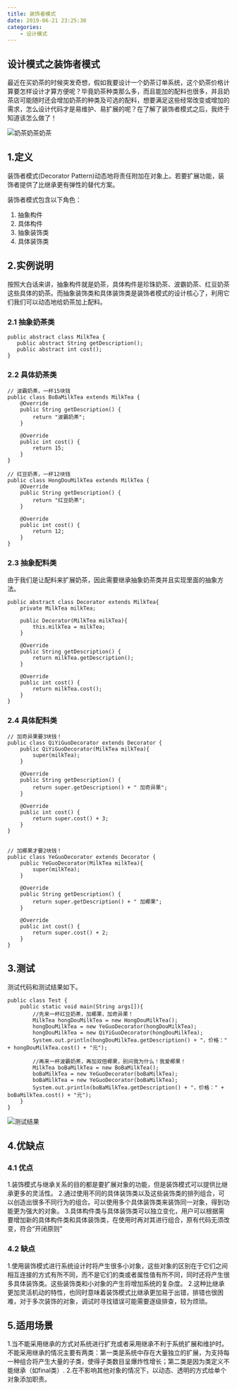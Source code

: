 ```yaml
---
title: 装饰者模式
date: 2019-06-21 23:25:30
categories: 
    - 设计模式
---
```

## 设计模式之装饰者模式
最近在买奶茶的时候突发奇想，假如我要设计一个奶茶订单系统，这个奶茶价格计算要怎样设计才算方便呢？毕竟奶茶种类那么多，而且能加的配料也很多，并且奶茶店可能随时还会增加奶茶的种类及可选的配料，想要满足这些经常改变或增加的需求，怎么设计代码才是易维护、易扩展的呢？在了解了装饰者模式之后，我终于知道该怎么做了！

![奶茶奶茶奶茶](https://i.loli.net/2019/06/21/5d0cf8c3a00af59704.png)

## 1.定义
装饰者模式(Decorator Pattern)动态地将责任附加在对象上。若要扩展功能，装饰者提供了比继承更有弹性的替代方案。

装饰者模式包含以下角色：
 1. 抽象构件
 2. 具体构件
 3. 抽象装饰类
 4. 具体装饰类
 
## 2.实例说明
 按照大白话来讲，抽象构件就是奶茶，具体构件是珍珠奶茶、波霸奶茶、红豆奶茶这些具体的奶茶。而抽象装饰类和具体装饰类是装饰者模式的设计核心了，利用它们我们可以动态地给奶茶加上配料。
 
### 2.1 抽象奶茶类
 
 ```
public abstract class MilkTea {
    public abstract String getDescription();
    public abstract int cost();
}
```

### 2.2 具体奶茶类

```
// 波霸奶茶，一杯15块钱
public class BoBaMilkTea extends MilkTea {
    @Override
    public String getDescription() {
        return "波霸奶茶";
    }

    @Override
    public int cost() {
        return 15;
    }
}

// 红豆奶茶，一杯12块钱
public class HongDouMilkTea extends MilkTea {
    @Override
    public String getDescription() {
        return "红豆奶茶";
    }

    @Override
    public int cost() {
        return 12;
    }
}
```

### 2.3 抽象配料类

由于我们是让配料来扩展奶茶，因此需要继承抽象奶茶类并且实现里面的抽象方法。

```
public abstract class Decorator extends MilkTea{
    private MilkTea milkTea;

    public Decorator(MilkTea milkTea){
        this.milkTea = milkTea;
    }

    @Override
    public String getDescription() {
        return milkTea.getDescription();
    }

    @Override
    public int cost() {
        return milkTea.cost();
    }
}
```

### 2.4 具体配料类

```
// 加奇异果要3块钱！
public class QiYiGuoDecorator extends Decorator {
    public QiYiGuoDecorator(MilkTea milkTea){
        super(milkTea);
    }

    @Override
    public String getDescription() {
        return super.getDescription() + " 加奇异果";
    }

    @Override
    public int cost() {
        return super.cost() + 3;
    }
}


// 加椰果才要2块钱！
public class YeGuoDecorator extends Decorator {
    public YeGuoDecorator(MilkTea milkTea){
        super(milkTea);
    }

    @Override
    public String getDescription() {
        return super.getDescription() + " 加椰果";
    }

    @Override
    public int cost() {
        return super.cost() + 2;
    }
}
```

## 3.测试
测试代码和测试结果如下。

```
public class Test {
    public static void main(String args[]){
        //先来一杯红豆奶茶，加椰果，加奇异果！
        MilkTea hongDouMilkTea = new HongDouMilkTea();
        hongDouMilkTea = new YeGuoDecorator(hongDouMilkTea);
        hongDouMilkTea = new QiYiGuoDecorator(hongDouMilkTea);
        System.out.println(hongDouMilkTea.getDescription() + "，价格：" + hongDouMilkTea.cost() + "元");

        //再来一杯波霸奶茶，再加双倍椰果，别问我为什么！我爱椰果！
        MilkTea boBaMilkTea = new BoBaMilkTea();
        boBaMilkTea = new YeGuoDecorator(boBaMilkTea);
        boBaMilkTea = new YeGuoDecorator(boBaMilkTea);
        System.out.println(boBaMilkTea.getDescription() + "，价格：" + boBaMilkTea.cost() + "元");
    }
}
```

![测试结果](https://i.loli.net/2019/06/22/5d0d03ced660424319.png)

## 4.优缺点
### 4.1 优点
1.装饰模式与继承关系的目的都是要扩展对象的功能，但是装饰模式可以提供比继承更多的灵活性。
2.通过使用不同的具体装饰类以及这些装饰类的排列组合，可以创造出很多不同行为的组合。可以使用多个具体装饰类来装饰同一对象，得到功能更为强大的对象。
3.具体构件类与具体装饰类可以独立变化，用户可以根据需要增加新的具体构件类和具体装饰类，在使用时再对其进行组合，原有代码无须改变，符合“开闭原则”

### 4.2 缺点
1.使用装饰模式进行系统设计时将产生很多小对象，这些对象的区别在于它们之间相互连接的方式有所不同，而不是它们的类或者属性值有所不同，同时还将产生很多具体装饰类。这些装饰类和小对象的产生将增加系统的复杂度。
2.这种比继承更加灵活机动的特性，也同时意味着装饰模式比继承更加易于出错，排错也很困难，对于多次装饰的对象，调试时寻找错误可能需要逐级排查，较为烦琐。

## 5.适用场景
1.当不能采用继承的方式对系统进行扩充或者采用继承不利于系统扩展和维护时。不能采用继承的情况主要有两类：第一类是系统中存在大量独立的扩展，为支持每一种组合将产生大量的子类，使得子类数目呈爆炸性增长；第二类是因为类定义不能继承（如final类）.
2.在不影响其他对象的情况下，以动态、透明的方式给单个对象添加职责。